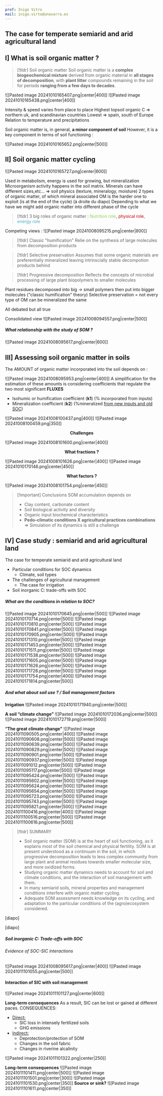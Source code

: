 ```yaml
---
prof: Inigo Vitro
mail: inigo.virto@unavarra.es
---
```

## The case for temperate semiarid and arid agricultural land

## I] What is soil organic matter ?

>[!tldr] Soil organic matter
>Soil organic matter is a **complex biogeochemical mixture** derived from organic material in **all stages of decomposition**, with **plant litter** compounds remaining in the soil for periods **ranging from a few days to decades**.

![[Pasted image 20241010165407.png|center|400]]
![[Pasted image 20241010165438.png|center|400]]

 Intensity & speed varies from place to place
Highest topsoil organic C => northern uk, and scandinavian countries
Lowest => spain, south of Europe
Relation to temperature and precipitations 


Soil organic matter is, in general, **a minor component of soil**
However, it is a key component in terms of soil functioning :

![[Pasted image 20241010165652.png|center|500]]
## II] Soil organic matter cycling 

![[Pasted image 20241010165727.png|center|600]]

Used in metabolism, energy is used for growing, but mineralization 
Microorganism activity happens in the soil matrix.
Minerals can have different sizes,etc... => soil physics (texture, mineralogy, moisture)
2 types of organic matter, of which mineral associated OM is the harder one to exploit (is at the end of the cycle) (à droite du diapo)
Depending to what we have we might add organic matter into different phase of the cycle

>[!tldr] 3 big roles of organic matter : <font color="#92d050">Nutrition role</font>, <font color="#c00000">physical role</font>, <font color="#4bacc6">energy role</font>



Competing views :
![[Pasted image 20241008095215.png|center|800]]

>[!tldr] Classic "humification" 
>Relie on the synthesis of large molecules from decomposition products

>[!tldr] Selective preservation
>Assumes that some organic materials are preferentially mineralized leaving intrinscially stable decompotion products behind

>[!tldr] Progressive decomposition
Reflects the concepts of microbial processing of large plant biopolymers to smaller molecules 

Plant residues decomposed into big -> small polymers then put into bigger molecules ("classic humification" theory)
Selective preservation = not every type of OM can be mineralized the same

All debated but all true 

Consolidated view
![[Pasted image 20241008094557.png|center|500]]

##### What relationship with the study of SOM ?
![[Pasted image 20241008095617.png|center|600]]


## III] Assessing soil organic matter in soils

The AMOUNT of organic matter incorporated into the soil depends on :

![[Pasted image 20241008095953.png|center|400]]
A simplification for the estimation of these amounts is considering coefficients that regulate the two most
significant **FLUXES**
- Isohumic or humification coefficient (**k1**) (% incorporated from inputs)
- Mineralization coefficient (**k2**) (%mineralized <u>from new inputs and old SOC</u>)

![[Pasted image 20241008100437.png|400]] ![[Pasted image 20241008100459.png|350]]

<center><b>Challenges</b></center>

![[Pasted image 20241008101600.png|center|400]]
<center><b>What fractions ?</b></center>

![[Pasted image 20241008101626.png|center|400]]
![[Pasted image 20241010170146.png|center|450]]
<center><b>What factors ?</b></center>

![[Pasted image 20241008101754.png|center|450]]

>[!important] Conclusions
> SOM accumulation depends on 
> - Clay content, carbonate content
> - Soil biological activity and diversity
> - Organic input biochemical characteristics
> - **Pedo-climatic conditions X agricultural practices combinations**
> => Simulation of its dynamics is still a challenge


## IV] Case study : semiarid and arid agricultural land

The case for temperate semiarid and arid agricultural land
- Particular conditions for SOC dynamics
	- Climate, soil types
- The challenges of agricultural management
	- The case for irrigation
- Soil inorganic C: trade-offs with SOC

##### What are the conditions in relation to SOC?
![[Pasted image 20241010170645.png|center|500]]
![[Pasted image 20241010170714.png|center|500]]
![[Pasted image 20241010170810.png|center|500]]
![[Pasted image 20241010170841.png|center|500]]
![[Pasted image 20241010170905.png|center|500]]
![[Pasted image 20241010171310.png|center|500]]
![[Pasted image 20241010171453.png|center|500]]
![[Pasted image 20241010171511.png|center|500]]
![[Pasted image 20241010171538.png|center|500]]
![[Pasted image 20241010171605.png|center|500]]
![[Pasted image 20241010171626.png|center|500]]
![[Pasted image 20241010171728.png|center|500]]
![[Pasted image 20241010171754.png|center|400]]
![[Pasted image 20241010171814.png|center|500]]

##### And what about soil use ? / Soil management factors

**Irrigation**
![[Pasted image 20241010171940.png|center|500]]

**A soil “climate change”**
![[Pasted image 20241010172036.png|center|500]]
![[Pasted image 20241010172719.png|center|500]]

**“The great climate change”**
![[Pasted image 20241011090505.png|center|400]]
![[Pasted image 20241011090608.png|center|500]]
![[Pasted image 20241011090639.png|center|500]]
![[Pasted image 20241011090829.png|center|500]]
![[Pasted image 20241011090901.png|center|500]]
![[Pasted image 20241011090937.png|center|500]]
![[Pasted image 20241011091012.png|center|500]]
![[Pasted image 20241011095117.png|center|500]]
![[Pasted image 20241011095424.png|center|500]]
![[Pasted image 20241011095602.png|center|500]]
![[Pasted image 20241011095624.png|center|500]]
![[Pasted image 20241011095654.png|center|500]]
![[Pasted image 20241011095723.png|center|500]]
![[Pasted image 20241011095743.png|center|500]]
![[Pasted image 20241011095821.png|center|500]]
![[Pasted image 20241011100416.png|center|400]]
![[Pasted image 20241011100516.png|center|500]]
![[Pasted image 20241011100616.png|center|500]]

>[!tldr] SUMMARY
>- Soil organic matter (SOM) is at the heart of soil functioning, as it explains most of the soil chemical and physical fertility. SOM is at present understood as a continuum in the soil, in which progressive decomposition leads to less complex community from large plant and animal residues towards smaller molecular size, and more oxidized forms.
>- Studying organic matter dynamics needs to account for soil and climate conditions, and the interaction of soil management with them.
>- In many semiarid soils, mineral properties and management conditions interfere with organic matter cycling.
>- Adequate SOM assessment needs knowledge on its cycling, and adaptation to the particular conditions of the (agro)ecosystem considered.

[diapo]

[diapo]

##### Soil inorganic C: Trade-offs with SOC

###### Evidence of SOC-SIC interactions
![[Pasted image 20241008095617.png|center|400]]
![[Pasted image 20241011101055.png|center|500]]

#### Interaction of SIC with soil management
![[Pasted image 20241011101127.png|center|600]]

**Long-term consequences**
As a result, SIC can be lost or gained at different paces.
CONSEQUENCES:
- <u>Direct:</u>
	- SIC loss in intensely fertilized soils
	- GHG emissions
- <u>Indirect:</u>
	- Deprotection/protection of SOM
	- Changes in the soil fabric
	- Changes in riverine alcalinity

![[Pasted image 20241011101322.png|center|250]]

**Long-term consequences**
![[Pasted image 20241011101411.png|center|500]]
![[Pasted image 20241011101501.png|center|300]]
![[Pasted image 20241011101530.png|center|350]]
**Source or sink?**
![[Pasted image 20241011101611.png|center|350]]
